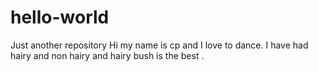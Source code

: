# hello-world
Just another repository
Hi my name is cp and I love to dance.
I have had hairy and non hairy and hairy bush is the best .

